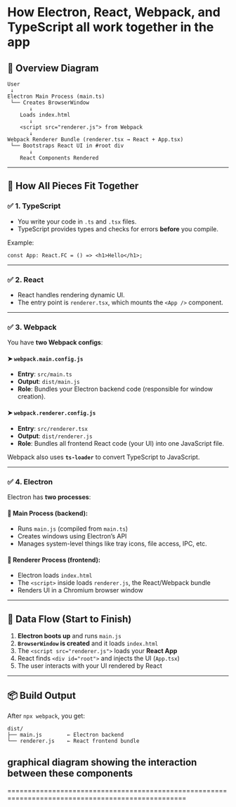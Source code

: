 
**How Electron, React, Webpack, and TypeScript all work together in the app**
=============================================================================

## 🔄 Overview Diagram

```
User
 ↓
Electron Main Process (main.ts)
 └── Creates BrowserWindow
       ↓
    Loads index.html
       ↓
    <script src="renderer.js"> from Webpack
       ↓
Webpack Renderer Bundle (renderer.tsx → React + App.tsx)
 └── Bootstraps React UI in #root div
       ↓
    React Components Rendered
```

---

## 🧱 How All Pieces Fit Together

### ✅ 1. **TypeScript**

* You write your code in `.ts` and `.tsx` files.
* TypeScript provides types and checks for errors **before** you compile.

Example:

```tsx
const App: React.FC = () => <h1>Hello</h1>;
```

---

### ✅ 2. **React**

* React handles rendering dynamic UI.
* The entry point is `renderer.tsx`, which mounts the `<App />` component.

---

### ✅ 3. **Webpack**

You have **two Webpack configs**:

#### ➤ `webpack.main.config.js`

* **Entry**: `src/main.ts`
* **Output**: `dist/main.js`
* **Role**: Bundles your Electron backend code (responsible for window creation).

#### ➤ `webpack.renderer.config.js`

* **Entry**: `src/renderer.tsx`
* **Output**: `dist/renderer.js`
* **Role**: Bundles all frontend React code (your UI) into one JavaScript file.

Webpack also uses **`ts-loader`** to convert TypeScript to JavaScript.

---

### ✅ 4. **Electron**

Electron has **two processes**:

#### 🔹 Main Process (backend):

* Runs `main.js` (compiled from `main.ts`)
* Creates windows using Electron’s API
* Manages system-level things like tray icons, file access, IPC, etc.

#### 🔹 Renderer Process (frontend):

* Electron loads `index.html`
* The `<script>` inside loads `renderer.js`, the React/Webpack bundle
* Renders UI in a Chromium browser window

---

## 🔁 Data Flow (Start to Finish)

1. **Electron boots up** and runs `main.js`
2. **`BrowserWindow` is created** and it loads `index.html`
3. The `<script src="renderer.js">` loads your **React App**
4. React finds `<div id="root">` and injects the UI (`App.tsx`)
5. The user interacts with your UI rendered by React

---

## 📦 Build Output

After `npx webpack`, you get:

```
dist/
├── main.js        ← Electron backend
└── renderer.js    ← React frontend bundle
```

## **graphical diagram showing the interaction between these components**


==================================================================================================

